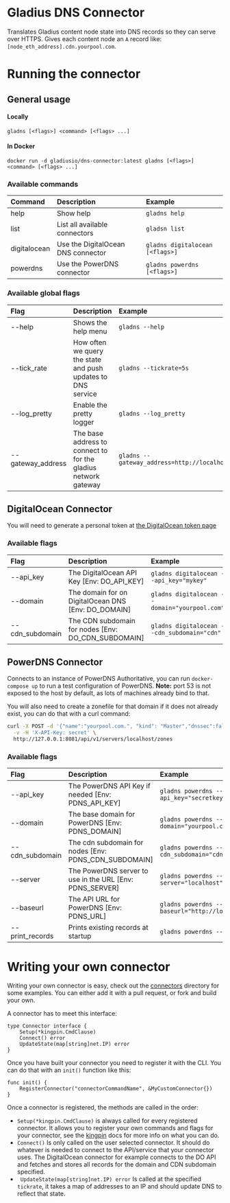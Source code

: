 # Gladius DNS Connector
Translates Gladius content node state into DNS records so they can serve over HTTPS. Gives each content node
an `A` record like: `[node_eth_address].cdn.yourpool.com`.

# Running the connector

## General usage

#### Locally
`gladns [<flags>] <command> [<flags> ...]`

#### In Docker
`docker run -d gladiusio/dns-connector:latest gladns [<flags>] <command> [<flags> ...]`

### Available commands

| Command      | Description                        | Example                         |
|:-------------|:-----------------------------------|:--------------------------------|
| help         | Show help                          | `gladns help`                   |
| list         | List all available connectors      | `gladsn list`                   |
| digitalocean | Use the DigitalOcean DNS connector | `gladns digitalocean [<flags>]` |
| powerdns     | Use the PowerDNS connector         | `gladns powerdns  [<flags>]`    |

### Available global flags
| Flag              | Description                                                    | Example                                          |
|:------------------|:---------------------------------------------------------------|:-------------------------------------------------|
| --help            | Shows the help menu                                            | `gladns --help`                                  |
| --tick_rate       | How often we query the state and push updates to DNS service   | `gladns --tickrate=5s`                           |
| --log_pretty      | Enable the pretty logger                                       | `gladns --log_pretty`                            |
| --gateway_address | The base address to connect to for the gladius network gateway | `gladns --gateway_address=http://localhost:3001` |


## DigitalOcean Connector 

You will need to generate a personal token at [the DigitalOcean token page](https://cloud.digitalocean.com/account/api/tokens) 

### Available flags
| Flag            | Description                                         | Example                                       |
|:----------------|:----------------------------------------------------|:----------------------------------------------|
| --api_key       | The DigitalOcean API Key [Env: DO_API_KEY]          | `gladns digitalocean --api_key="mykey"`       |
| --domain        | The domain for on DigitalOcean DNS [Env: DO_DOMAIN] | `gladns digitalocean --domain="yourpool.com"` |
| --cdn_subdomain | The CDN subdomain for nodes [Env: DO_CDN_SUBDOMAIN] | `gladns digitalocean --cdn_subdomain="cdn"`   |

## PowerDNS Connector 
Connects to an instance of PowerDNS Authoritative, you can run `docker-compose up` to run a test configuration of PowerDNS. **Note:** port 53 is not exposed to the host by default, as lots of machines already bind to that.

You will also need to create a zonefile for that domain if it does not already exist, you can do that with a curl command:
```bash
curl -X POST -d '{"name":"yourpool.com.", "kind": "Master","dnssec":false,"soa-edit":"INCEPTION-INCREMENT","masters": [], "nameservers": []}' \
  -v -H 'X-API-Key: secret' \
  http://127.0.0.1:8081/api/v1/servers/localhost/zones
```

### Available flags
| Flag            | Description                                              | Example                                             |
|:----------------|:---------------------------------------------------------|:----------------------------------------------------|
| --api_key       | The PowerDNS API Key if needed [Env: PDNS_API_KEY]       | `gladns powerdns --api_key="secretkey"`             |
| --domain        | The base domain for PowerDNS [Env: PDNS_DOMAIN]          | `gladns powerdns --domain="yourpool.com"`           |
| --cdn_subdomain | The cdn subdomain for nodes [Env: PDNS_CDN_SUBDOMAIN]    | `gladns powerdns --cdn_subdomain="cdn"`             |
| --server        | The PowerDNS server to use in the URL [Env: PDNS_SERVER] | `gladns powerdns --server="localhost"`              |
| --baseurl       | The API URL for PowerDNS [Env: PDNS_URL]                 | `gladns powerdns --baseurl="http://localhost:8081"` |
| --print_records | Prints existing records at startup                       | `gladns powerdns --print_records`                   |


# Writing your own connector

Writing your own connector is easy, check out the [connectors](./connectors) directory for some examples. You can either add it with a pull request, or fork and build your own.

A connector has to meet this interface:

```golang
type Connector interface {
    Setup(*kingpin.CmdClause)
    Connect() error
    UpdateState(map[string]net.IP) error
}
```

Once you have built your connector you need to register it with the CLI. You can do that with an `init()` function like this:

```golang
func init() {
    RegisterConnector("connectorCommandName", &MyCustomConnector{})
}
```

Once a connector is registered, the methods are called in the order:

- `Setup(*kingpin.CmdClause)` is always called for every registered connector. It allows you to register your own commands and flags for your connector, see the [kingpin](https://github.com/alecthomas/kingpin) docs for more info on what you can do.
- `Connect()` Is only called on the user selected connector. It should do whatever is needed to connect to the API/service that your connector uses. The DigitalOcean connector for example connects to the DO API and fetches and stores all records for the domain and CDN subdomain specified.
- ` UpdateState(map[string]net.IP) error` Is called at the specified `tickrate`, it takes a map of addresses to an IP and should update DNS to reflect that state.

